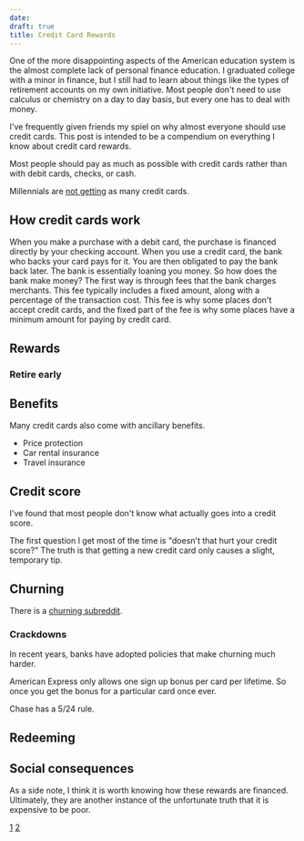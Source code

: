 ```yaml
---
date:
draft: true
title: Credit Card Rewards
---
```


One of the more disappointing aspects of the American education system is the
almost complete lack of personal finance education. I graduated college with a
minor in finance, but I still had to learn about things like the types of
retirement accounts on my own initiative. Most people don't need to use
calculus or chemistry on a day to day basis, but every one has to deal with
money.

I've frequently given friends my spiel on why almost everyone should use credit
cards. This post is intended to be a compendium on everything I know about
credit card rewards.

Most people should pay as much as possible with credit cards rather than
with debit cards, checks, or cash.

Millennials are [not
getting](https://www.bloomberg.com/news/articles/2018-02-27/debt-conscious-millennials-ditch-credit-cards-threaten-industry)
as many credit cards.

## How credit cards work

When you make a purchase with a debit card, the purchase is financed directly by
your checking account. When you use a credit card, the bank who backs your card
pays for it. You are then obligated to pay the bank back later. The bank is
essentially loaning you money. So how does the bank make money? The first way is
through fees that the bank charges merchants. This fee typically includes a fixed
amount, along with a percentage of the transaction cost. This fee is why some
places don't accept credit cards, and the fixed part of the fee is why some
places have a minimum amount for paying by credit card.

## Rewards

### Retire early

## Benefits

Many credit cards also come with ancillary benefits.

* Price protection
* Car rental insurance
* Travel insurance

## Credit score

I've found that most people don't know what actually goes into a credit score.

The first question I get most of the time is "doesn't that hurt your credit
score?" The truth is that getting a new credit card only causes a slight,
temporary tip.

## Churning

There is a [churning subreddit](https://www.reddit.com/r/churning).

### Crackdowns

In recent years, banks have adopted policies that make churning much harder.

American Express only allows one sign up bonus per card per lifetime. So once
you get the bonus for a particular card once ever.

Chase has a 5/24 rule.

## Redeeming

## Social consequences

As a side note, I think it is worth knowing how these rewards are financed.
Ultimately, they are another instance of the unfortunate truth that it is
expensive to be poor.

[1](https://www.theatlantic.com/business/archive/2014/01/it-is-expensive-to-be-poor/282979/)
[2](http://www.economist.com/news/united-states/21663262-why-low-income-americans-often-have-pay-more-its-expensive-be-poor)
